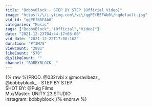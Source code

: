 ```yaml
---
title: "BobbyBlock - STEP BY STEP (Official Video)"
image: "https:\/\/i.ytimg.com\/vi\/qgPEfB5FAb0\/hqdefault.jpg"
vid_id: "qgPEfB5FAb0"
categories: "Music"
tags: ["BobbyBlock","(Official","Video)"]
date: "2021-12-23T04:44:17+03:00"
vid_date: "2021-12-22T17:00:16Z"
duration: "PT3M7S"
viewcount: "2881"
likeCount: "570"
dislikeCount: ""
channel: "BOBBYBLOCK _"
---
```

{% raw %}PROD. @032rvbi x @moravibezz_<br />@bobbyblock_ - STEP BY STEP<br />SHOT BY: @Puig Films <br />Mix/Master: UNITY 23 STUDIO<br />instagram: bobbyblock_{% endraw %}
